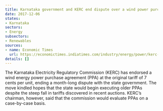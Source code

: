 ```yaml
---
title: Karnataka government and KERC end dispute over a wind power purchase agreement
date: 2017-12-06
states:
- Karnataka
sectors:
- Energy
subsectors:
- Renewables
sources:
- name: Economic Times
  url: https://economictimes.indiatimes.com/industry/energy/power/kerc-okays-wind-ppa-at-old-tariff-to-assess-other-projects/articleshow/61826953.cms
details: []
---
```


The Karnataka Electricity Regulatory Commission (KERC) has endorsed a wind energy power purchase agreement (PPA) at the original tariff of 7 cents per unit, ending a month-long dispute with the state government. The move kindled hopes that the state would begin executing older PPAs despite the steep fall in tariffs discovered in recent auctions. KERC’s chairman, however, said that the commission would evaluate PPAs on a case-by-case basis.
